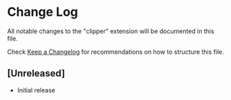 # Change Log

All notable changes to the "clipper" extension will be documented in this file.

Check [Keep a Changelog](http://keepachangelog.com/) for recommendations on how to structure this file.

## [Unreleased]

- Initial release
